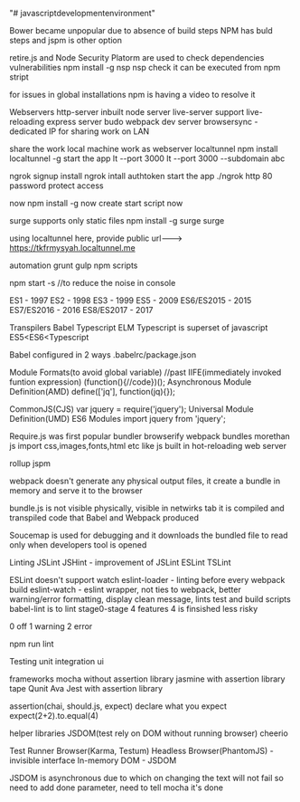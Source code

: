 "# javascriptdevelopmentenvironment" 

Bower became unpopular due to absence of build steps
NPM has buld steps and jspm is other option

retire.js and Node Security Platorm are used to check dependencies vulnerabilities
npm install -g nsp
nsp check
it can be executed from npm stript

for issues in global installations npm is having a video to resolve it

Webservers
http-server inbuilt node server
live-server support live-reloading
express server
budo
webpack dev server
browsersync - dedicated IP for sharing work on LAN

share the work
local machine work as webserver
localtunnel
npm install localtunnel -g
start the app
lt --port 3000
lt --port 3000 --subdomain abc

ngrok
signup
install ngrok
intall authtoken
start the app
./ngrok http 80
password protect access

now
npm install -g now
create start script
now

surge
supports only static files
npm install -g surge
surge

using localtunnel here, provide public url---> https://tkfrmysyah.localtunnel.me

automation
grunt
gulp
npm scripts

npm start -s //to reduce the noise in console

ES1 - 1997
ES2 - 1998
ES3 - 1999
ES5 - 2009
ES6/ES2015 - 2015
ES7/ES2016 - 2016
ES8/ES2017 - 2017

Transpilers
Babel Typescript ELM
Typescript is superset of javascript
ES5<ES6<Typescript

Babel configured in 2 ways .babelrc/package.json 

Module Formats(to avoid global variable)
//past
IIFE(immediately invoked funtion expression)
(function(){//code})();
Asynchronous Module Definition(AMD)
define(['jq'], function(jq){});


CommonJS(CJS)
var jquery = require('jquery');
Universal Module Definition(UMD)
ES6 Modules 
import jquery from 'jquery';

Require.js was first popular bundler
browserify
webpack
bundles morethan js
import css,images,fonts,html etc like js
built in hot-reloading web server

rollup
jspm

webpack doesn't generate any physical output files, it create a bundle in memory and serve it to the browser

bundle.js is not visible physically, visible in netwirks tab it is compiled and transpiled code that Babel and Webpack produced

Soucemap is used for debugging and it downloads the bundled file to read only when developers tool is opened

Linting
JSLint
JSHint - improvement of JSLint
ESLint
TSLint

ESLint doesn't support watch
eslint-loader - linting before every webpack build
eslint-watch - eslint wrapper, not ties to webpack, better warning/error formatting, display clean message, lints test and build scripts
babel-lint is to lint stage0-stage 4 features 4 is finsished less risky

0 off
1 warning
2 error

npm run lint

Testing
unit integration ui

frameworks
mocha without assertion library 
jasmine with assertion library
tape
Qunit
Ava
Jest with assertion library

assertion(chai, should.js, expect)
declare what you expect
expect(2+2).to.equal(4)

helper libraries
JSDOM(test rely on DOM without running browser)
cheerio

Test Runner
Browser(Karma, Testum)
Headless Browser(PhantomJS) - invisible interface
In-memory DOM - JSDOM

JSDOM is asynchronous due to which on changing the text will not fail so need to add done parameter, need to tell mocha it's done